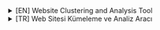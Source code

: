 <details>
<summary>[EN] Website Clustering and Analysis Tool</summary>
# Website Clustering and Analysis Tool

#### The purpose of this project is to discover websites with the same templates among a list of URLs or subdomains.

This tool clusters and analyzes websites based on their CSS files. It asynchronously downloads website content, extracts CSS file names, calculates the Jaccard similarity between sites, and groups similar sites into clusters. Additionally, it supports filtering websites based on finding a keyword in the page title or entire HTML content.

## Table of Contents

- [Features](#features)
- [Requirements](#requirements)
- [Installation](#installation)
- [Usage](#usage)
  - [Basic Usage](#basic-usage)
  - [Examples](#examples)
- [Arguments](#arguments)
- [Output](#output)
- [Logging](#logging)
- [License](#license)

## Features

- **CSS-Based Clustering**: Extracts CSS files from websites and clusters them based on Jaccard similarity.
- **Keyword Filtering**: Filters websites based on a keyword found in the title or HTML content.
- **Subdomain Discovery**: Queries the subdomains of a target domain using `subfinder`.
- **Real-Time Progress Display**: Shows real-time progress and clustering results in the terminal.
- **JSON Output**: Saves clustering results in a `clusters.json` file for analysis.

## Requirements

- **Python 3.7+**
- **Subfinder**: Required when using the `-d` or `--domain` option.  
  You can install it from [ProjectDiscovery/subfinder](https://github.com/projectdiscovery/subfinder).


## Installation

1. **Clone the Repository**

   ```bash
   git clone https://github.com/yunusornek/SiteCluster.git
   cd website-clustering-tool
   ```

2. **Create a Virtual Environment (Optional)**

   ```bash
   python -m venv venv
   source venv/bin/activate  # For Windows: `venv\Scripts\activate`
   ```

3. **Install the Required Packages**

   ```bash
   pip install -r requirements.txt
   ```

## Usage

### Basic Usage

```bash
python main.py -dl urls.txt
```


</details>

<details>
<summary>[TR] Web Sitesi Kümeleme ve Analiz Aracı</summary>
# Web Sitesi Kümeleme ve Analiz Aracı

#### Bu projenin amacı bir url listsi veya subdomainler arasındaki aynı template sahip websitelerini keşfetmektir.

Bu araç, web sitelerini CSS dosyalarını kullanarak kümeler ve analiz eder. Web sitesi içeriklerini asenkron olarak indirir, CSS dosya isimlerini çıkarır, siteler arasındaki Jaccard benzerliğini hesaplar ve benzer siteleri kümeler halinde gruplandırır. Ayrıca, bir anahtar kelimeyi sayfa başlığında veya tüm HTML içeriğinde bulmaya dayalı olarak siteleri filtreleme desteği sunar.

## İçindekiler

- [Özellikler](#özellikler)
- [Gereksinimler](#gereksinimler)
- [Kurulum](#kurulum)
- [Kullanım](#kullanım)
  - [Temel Kullanım](#temel-kullanım)
  - [Örnekler](#örnekler)
- [Argümanlar](#argümanlar)
- [Çıktı](#çıktı)
- [Loglama](#loglama)
- [Lisans](#lisans)

## Özellikler

- **CSS Tabanlı Kümeleme**: Web sitelerinden CSS dosyalarını çıkarır ve Jaccard benzerliğine göre kümeler.
- **Anahtar Kelime Filtreleme**: Web sitelerini başlık veya HTML içeriğinde bir anahtar kelimeye göre filtreler.
- **Alt Alan Adı Bulma**: `subfinder` kullanarak bir hedef alan adının alt alan adlarını sorgular.
- **Gerçek Zamanlı İlerleme Gösterimi**: Terminal'de anlık olarak ilerleme durumu ve kümeleme sonuçlarını gösterir.
- **JSON Çıktısı**: Kümeleme sonuçlarını analiz için `clusters.json` dosyasına kaydeder.

## Gereksinimler

- **Python 3.7+**
- **Subfinder**: `-d` veya `--domain` seçeneği kullanıldığında gereklidir. 
- [ProjectDiscovery/subfinder](https://github.com/projectdiscovery/subfinder) adresinden kurabilirsiniz.

## Kurulum

1. **Depoyu Klonlayın**

   ```bash
   git clone https://github.com/yunusornek/SiteCluster.git
   cd website-clustering-tool
   ```

2. **Sanal Ortam Oluşturun (İsteğe Bağlı)**

   ```bash
   python -m venv venv
   source venv/bin/activate  # Windows için: `venv\Scripts\activate`
   ```

3. **Gerekli Paketleri Yükleyin**

   ```bash
   pip install -r requirements.txt
   ```

   

## Kullanım

### Temel Kullanım

```bash
python main.py -dl urls.txt
```

### Örnekler

- **Varsayılan ayarlarla web sitelerini kümeler**

  ```bash
  python main.py -dl urls.txt
  ```

- **Bir alan adının alt alan adlarını kümeler**

  ```bash
  python main.py -d example.com
  ```

- **Eşzamanlılık değerini 20 iş parçacığı olarak ayarlayın**

  ```bash
  python main.py -dl urls.txt -t 20
  ```

- **Benzerlik eşik değerini 0.6 olarak ayarlayın**

  ```bash
  python main.py -dl urls.txt -th 0.6
  ```

- **Başlıkta "ankara" kelimesini içeren siteleri filtreleyin**

  ```bash
  python main.py -dl urls.txt -f "ankara" -T
  ```

- **HTML içeriğinde "ankara" kelimesini içeren siteleri filtreleyin**

  ```bash
  python main.py -dl urls.txt -f "ankara" -H
  ```

- **İstek zaman aşımını 15 saniye olarak ayarlayın**

  ```bash
  python main.py -dl urls.txt -to 15
  ```

## Argümanlar

- **`-dl`, `--domain-list`**: URL listesinin bulunduğu dosya yolu (örneğin, `urls.txt`). `-d` ile karşılıklı dışlayıcıdır.
- **`-d`, `--domain`**: Hedef alan adının alt alan adlarını bulur (örneğin, `example.com`). `-dl` ile karşılıklı dışlayıcıdır.
- **`-t`, `--threads`**: Eşzamanlı istek sayısı (varsayılan: `10`).
- **`-th`, `--threshold`**: Kümeleme için benzerlik eşiği (varsayılan: `0.5`). Aralık: `0` ile `1` arasında olmalıdır.
- **`-f`, `--filter-word`**: Web sitelerini filtrelemek için anahtar kelime (örneğin, `"erzurum"`).
- **`-T`, `--title`**: Anahtar kelimeyi sayfa başlığında arar. `-f` ile kullanılır.
- **`-H`, `--html`**: Anahtar kelimeyi HTML içeriğinde arar. `-f` ile kullanılır.
- **`-to`, `--timeout`**: İstek zaman aşımı süresi (varsayılan: `10` saniye).

## Çıktı

- **Konsol Görünümü**: İlerleme durumu, işlenen URL sayısı, canlı alan adları, kümeler ve filtrelenmiş kümeler anlık olarak gösterilir.

- **`clusters.json`**: Kümeleme verilerini içeren JSON dosyası.

  ```json
  {
    "clusters": [
      ["https://example.com", "https://example.org"],
      ["https://another-example.com"]
    ],
    "filtered_clusters": [
      ["https://filtered-example.com"]
    ]
  }
  ```

- **`error.log`**: Hata mesajlarını ve hata ayıklama bilgilerini içeren log dosyası.

## Loglama

Araç, önemli olayları ve hataları `error.log` dosyasına kaydeder.
</details>